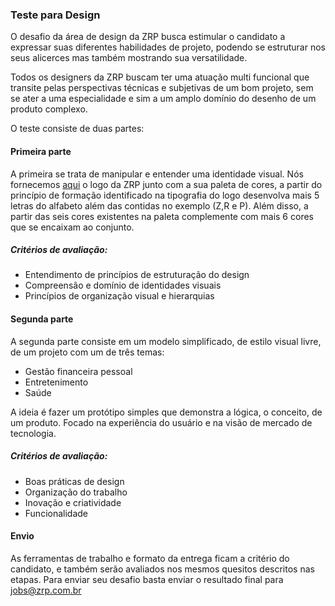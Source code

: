 ### Teste para Design

O desafio da área de design da ZRP busca estimular o candidato a expressar suas diferentes habilidades de projeto, podendo se estruturar nos seus alicerces mas também mostrando sua versatilidade.

Todos os designers da ZRP buscam ter uma atuação multi funcional que transite pelas perspectivas técnicas e subjetivas de um bom projeto, sem se ater a uma especialidade e sim a um amplo domínio do desenho de um produto complexo.

O teste consiste de duas partes:

#### Primeira parte

A primeira se trata de manipular e entender uma identidade visual. Nós fornecemos [aqui](https://drive.google.com/drive/folders/1hvsijjxoqZKB2XMAWph7tNSnVuvf0fIe?usp=sharing) o logo da ZRP junto com a sua paleta de cores, a partir do princípio de formação identificado na tipografia do logo desenvolva mais 5 letras do alfabeto além das contidas no exemplo (Z,R e P). Além disso, a partir das seis cores existentes na paleta complemente com mais 6 cores que se encaixam ao conjunto.

##### Critérios de avaliação:

- Entendimento de princípios de estruturação do design
- Compreensão e domínio de identidades visuais
- Princípios de organização visual e hierarquias

#### Segunda parte

A segunda parte consiste em um modelo simplificado, de estilo visual livre, de um projeto com um de três temas:

- Gestão financeira pessoal
- Entretenimento
- Saúde

A ideia é fazer um protótipo simples que demonstra a lógica, o conceito, de um produto. Focado na experiência do usuário e na visão de mercado de tecnologia.

##### Critérios de avaliação:

- Boas práticas de design
- Organização do trabalho
- Inovação e criatividade
- Funcionalidade

#### Envio

As ferramentas de trabalho e formato da entrega ficam a critério do candidato, e também serão avaliados nos mesmos quesitos descritos nas etapas.
Para enviar seu desafio basta enviar o resultado final para jobs@zrp.com.br
